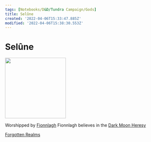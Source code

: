 ```yaml
---
tags: [Notebooks/D&D/Tundra Campaign/Gods]
title: Selûne
created: '2022-04-06T15:33:47.885Z'
modified: '2022-04-06T15:38:30.553Z'
---
```


# Selûne

<img src="https://static.wikia.nocookie.net/forgottenrealms/images/d/dc/Selune.jpg/revision/latest/scale-to-width-down/350?cb=20091224153157" width="200" height="200" />

Worshipped by [Fionnlagh](./Fionnlagh.md)
Fionnlagh believes in the [Dark Moon Heresy](https://forgottenrealms.fandom.com/wiki/Dark_Moon_heresy)

[Forgotten Realms](https://forgottenrealms.fandom.com/wiki/Sel%C3%BBne)

